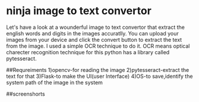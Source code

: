 # ninja image to text convertor
  Let's have  a look at a wounderful  image to text convertor that extract the english words and digits in the images accuratlly. You can upload your
  images from your device and click the convert button to extract the text from the image. I used a simple OCR technique to do it. OCR means 
  optical charecter recognition technique for this python has a library called pytesseract. 
  
##Requreiments
1)opencv-for reading the image
2)pytesseract-extract the text for that
3)Flask-to make the UI(user Interface)
4)OS-to save,identify the system path of the image  in the system

##screenshorts
